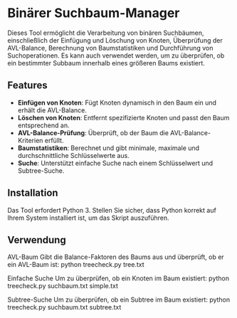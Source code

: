 # Binärer Suchbaum-Manager

Dieses Tool ermöglicht die Verarbeitung von binären Suchbäumen, einschließlich der Einfügung und Löschung von Knoten, Überprüfung der AVL-Balance, Berechnung von Baumstatistiken und Durchführung von Suchoperationen. Es kann auch verwendet werden, um zu überprüfen, ob ein bestimmter Subbaum innerhalb eines größeren Baums existiert.

## Features

- **Einfügen von Knoten**: Fügt Knoten dynamisch in den Baum ein und erhält die AVL-Balance.
- **Löschen von Knoten**: Entfernt spezifizierte Knoten und passt den Baum entsprechend an.
- **AVL-Balance-Prüfung**: Überprüft, ob der Baum die AVL-Balance-Kriterien erfüllt.
- **Baumstatistiken**: Berechnet und gibt minimale, maximale und durchschnittliche Schlüsselwerte aus.
- **Suche**: Unterstützt einfache Suche nach einem Schlüsselwert und Subtree-Suche.

## Installation

Das Tool erfordert Python 3. Stellen Sie sicher, dass Python korrekt auf Ihrem System installiert ist, um das Skript auszuführen.

## Verwendung

AVL-Baum
Gibt die Balance-Faktoren des Baums aus und überprüft, ob er ein AVL-Baum ist:
python treecheck.py tree.txt 

Einfache Suche
Um zu überprüfen, ob ein Knoten im Baum existiert:
python treecheck.py suchbaum.txt simple.txt

Subtree-Suche
Um zu überprüfen, ob ein Subtree im Baum existiert:
python treecheck.py suchbaum.txt subtree.txt
